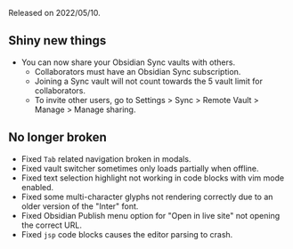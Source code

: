 Released on 2022/05/10.

## Shiny new things

- You can now share your Obsidian Sync vaults with others.
	- Collaborators must have an Obsidian Sync subscription.
	- Joining a Sync vault will not count towards the 5 vault limit for collaborators.
	- To invite other users, go to Settings > Sync > Remote Vault > Manage > Manage sharing.

## No longer broken

- Fixed `Tab` related navigation broken in modals.
- Fixed vault switcher sometimes only loads partially when offline.
- Fixed text selection highlight not working in code blocks with vim mode enabled.
- Fixed some multi-character glyphs not rendering correctly due to an older version of the "Inter" font.
- Fixed Obsidian Publish menu option for "Open in live site" not opening the correct URL.
- Fixed `jsp` code blocks causes the editor parsing to crash.
